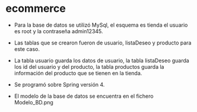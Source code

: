 # ecommerce

- Para la base de datos se utilizó MySql, el esquema es tienda el usuario es root y la contraseña admin12345.
- Las tablas que se crearon fueron de usuario, listaDeseo y producto para este caso. 
- La tabla usuario guarda los datos de usuario, la tabla listaDeseo guarda los id del usuario y del producto, la tabla productos guarda la información del producto que se tienen en la tienda. 
- Se programó sobre Spring versión 4.

- El modelo de la base de datos se encuentra en el fichero Modelo_BD.png


